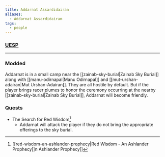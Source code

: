 ```yaml
---
title: Addarnat Assardidairan
aliases:
  - Addarnat Assardidairan
tags:
  - people
---
```

### [UESP](https://en.uesp.net/wiki/Morrowind:Addarnat_Assardidairan)

***
### Modded
Addarnat is in a small camp near the [[zainab-sky-burial|Zainab Sky Burial]] along with [[manu-odirnapal|Manu Odirnapal]] and [[mut-urshan-adairan|Mut Urshan-Adairan]]. They are all hostile by default. But if the player brings racer plumes to honor the ceremony occurring at the nearby [[zainab-sky-burial|Zainab Sky Burial]], Addarnat will become friendly.
### Quests
* The Search for Red Wisdom[^1]
	* Addarnat will attack the player if they do not bring the appropriate offerings to the sky burial.

[^1]: [[red-wisdom-an-ashlander-prophecy|Red Wisdom - An Ashlander Prophecy]]n Ashlander Prophecy]]